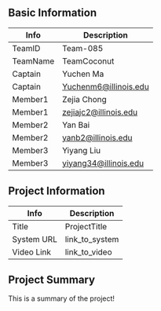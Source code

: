 ## Basic Information

|   Info      |        Description     |
| ----------- | ---------------------- |
| TeamID      |        Team-085        |
| TeamName    |        TeamCoconut   |  
| Captain     |         Yuchen Ma      |  
| Captain     |Yuchenm6@illinois.edu   |
| Member1     |        Zejia Chong       |
| Member1     |   zejiajc2@illinois.edu  |
| Member2     |    Yan Bai                    |
| Member2     |  yanb2@illinois.edu                      |
| Member3     |Yiyang Liu                        |
| Member3     |yiyang34@illinois.edu                        |


## Project Information

|   Info      |        Description     |
| ----------- | ---------------------- |
|  Title      |       ProjectTitle     |
| System URL  |      link_to_system    |
| Video Link  |      link_to_video     |

## Project Summary

This is a summary of the project!

